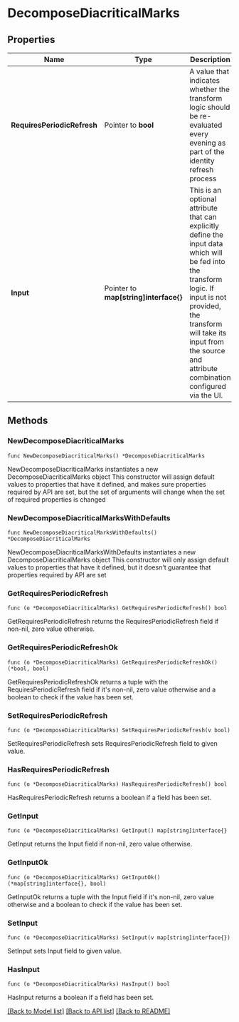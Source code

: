 # DecomposeDiacriticalMarks

## Properties

Name | Type | Description | Notes
------------ | ------------- | ------------- | -------------
**RequiresPeriodicRefresh** | Pointer to **bool** | A value that indicates whether the transform logic should be re-evaluated every evening as part of the identity refresh process | [optional] [default to false]
**Input** | Pointer to **map[string]interface{}** | This is an optional attribute that can explicitly define the input data which will be fed into the transform logic. If input is not provided, the transform will take its input from the source and attribute combination configured via the UI. | [optional] 

## Methods

### NewDecomposeDiacriticalMarks

`func NewDecomposeDiacriticalMarks() *DecomposeDiacriticalMarks`

NewDecomposeDiacriticalMarks instantiates a new DecomposeDiacriticalMarks object
This constructor will assign default values to properties that have it defined,
and makes sure properties required by API are set, but the set of arguments
will change when the set of required properties is changed

### NewDecomposeDiacriticalMarksWithDefaults

`func NewDecomposeDiacriticalMarksWithDefaults() *DecomposeDiacriticalMarks`

NewDecomposeDiacriticalMarksWithDefaults instantiates a new DecomposeDiacriticalMarks object
This constructor will only assign default values to properties that have it defined,
but it doesn't guarantee that properties required by API are set

### GetRequiresPeriodicRefresh

`func (o *DecomposeDiacriticalMarks) GetRequiresPeriodicRefresh() bool`

GetRequiresPeriodicRefresh returns the RequiresPeriodicRefresh field if non-nil, zero value otherwise.

### GetRequiresPeriodicRefreshOk

`func (o *DecomposeDiacriticalMarks) GetRequiresPeriodicRefreshOk() (*bool, bool)`

GetRequiresPeriodicRefreshOk returns a tuple with the RequiresPeriodicRefresh field if it's non-nil, zero value otherwise
and a boolean to check if the value has been set.

### SetRequiresPeriodicRefresh

`func (o *DecomposeDiacriticalMarks) SetRequiresPeriodicRefresh(v bool)`

SetRequiresPeriodicRefresh sets RequiresPeriodicRefresh field to given value.

### HasRequiresPeriodicRefresh

`func (o *DecomposeDiacriticalMarks) HasRequiresPeriodicRefresh() bool`

HasRequiresPeriodicRefresh returns a boolean if a field has been set.

### GetInput

`func (o *DecomposeDiacriticalMarks) GetInput() map[string]interface{}`

GetInput returns the Input field if non-nil, zero value otherwise.

### GetInputOk

`func (o *DecomposeDiacriticalMarks) GetInputOk() (*map[string]interface{}, bool)`

GetInputOk returns a tuple with the Input field if it's non-nil, zero value otherwise
and a boolean to check if the value has been set.

### SetInput

`func (o *DecomposeDiacriticalMarks) SetInput(v map[string]interface{})`

SetInput sets Input field to given value.

### HasInput

`func (o *DecomposeDiacriticalMarks) HasInput() bool`

HasInput returns a boolean if a field has been set.


[[Back to Model list]](../README.md#documentation-for-models) [[Back to API list]](../README.md#documentation-for-api-endpoints) [[Back to README]](../README.md)


